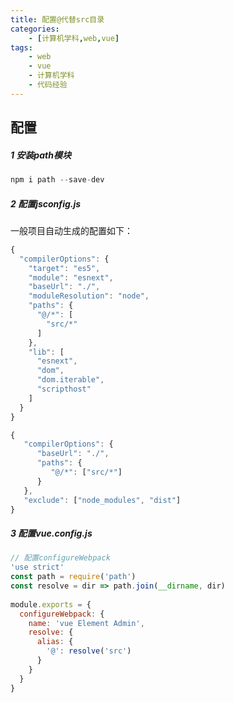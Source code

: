 ```yaml
---
title: 配置@代替src目录
categories: 
    - [计算机学科,web,vue]
tags:
    - web
    - vue
    - 计算机学科
    - 代码经验
---
```


## 配置

##### 1 安装path模块

```js
npm i path --save-dev
```

##### 2 配置jsconfig.js

一般项目自动生成的配置如下：

```js
{
  "compilerOptions": {
    "target": "es5",
    "module": "esnext",
    "baseUrl": "./",
    "moduleResolution": "node",
    "paths": {
      "@/*": [
        "src/*"
      ]
    },
    "lib": [
      "esnext",
      "dom",
      "dom.iterable",
      "scripthost"
    ]
  }
}

```



```js
{
   "compilerOptions": {
      "baseUrl": "./",
      "paths": {
         "@/*": ["src/*"]
      }
   },
   "exclude": ["node_modules", "dist"]
}
```

##### 3 配置vue.config.js

```js
// 配置configureWebpack
'use strict'
const path = require('path')
const resolve = dir => path.join(__dirname, dir)
 
module.exports = {
  configureWebpack: {
    name: 'vue Element Admin',
    resolve: {
      alias: {
        '@': resolve('src')
      }
    }
  }
}
```

